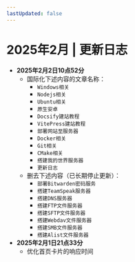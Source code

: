 ```yaml
---
lastUpdated: false
---
```


# 2025年2月 | 更新日志

- **2025年2月2日10点52分**
    - 国际化下述内容的文章名称：
        - ```Windows相关```
        - ```Nodejs相关```
        - ```Ubuntu相关```
        - ```原生安卓```
        - ```Docsify建站教程```
        - ```VitePress建站教程```
        - ```部署网站至服务器```
        - ```Docker相关```
        - ```Git相关```
        - ```CMake相关```
        - ```搭建我的世界服务器```
        - ```更新日志```
    - 删去下述内容（已长期停止更新）：
        - ```部署Bitwarden密码服务```
        - ```搭建TeamSpeak服务器```
        - ```搭建DNS服务器```
        - ```搭建FTP文件服务器```
        - ```搭建SFTP文件服务器```
        - ```搭建Webdav文件服务器```
        - ```搭建SMB文件服务器```
        - ```搭建Alist文件服务器```
- **2025年2月1日21点33分**
    - 优化首页卡片的响应时间